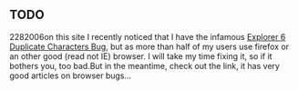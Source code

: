 <article><h1>TODO</h1><time><span class="day">22</span><span class="month">8</span><span class="year">2006</span></time>on this site I recently noticed that I have the infamous <a href="http://www.positioniseverything.net/explorer/dup-characters.html">Explorer 6 Duplicate Characters Bug</a>, but as more than half of my users use firefox or an other good (read not IE) browser. I will take my time fixing it, so if it bothers you, too bad.But in the meantime, check out the link, it has very good articles on browser bugs...</article>